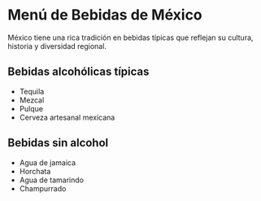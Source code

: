 # Menú de Bebidas de México

México tiene una rica tradición en bebidas típicas que reflejan su cultura, historia y diversidad regional.

## Bebidas alcohólicas típicas
- Tequila
- Mezcal
- Pulque
- Cerveza artesanal mexicana

## Bebidas sin alcohol
- Agua de jamaica
- Horchata
- Agua de tamarindo
- Champurrado
